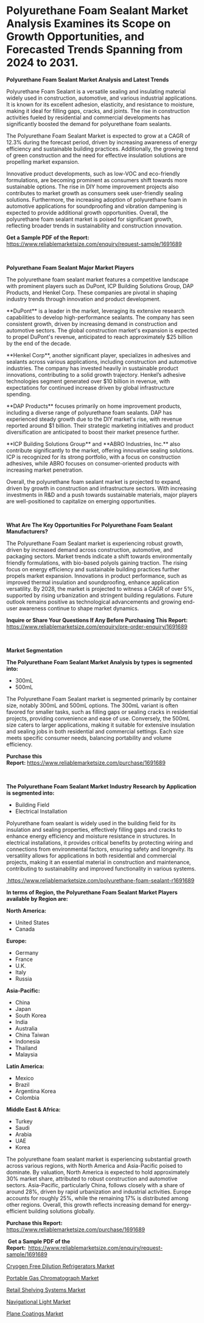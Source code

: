 <p><h1>Polyurethane Foam Sealant Market Analysis Examines its Scope on Growth Opportunities, and Forecasted Trends Spanning from 2024 to 2031.</h1></p><p><strong>Polyurethane Foam Sealant Market Analysis and Latest Trends</strong></p>
<p><p>Polyurethane Foam Sealant is a versatile sealing and insulating material widely used in construction, automotive, and various industrial applications. It is known for its excellent adhesion, elasticity, and resistance to moisture, making it ideal for filling gaps, cracks, and joints. The rise in construction activities fueled by residential and commercial developments has significantly boosted the demand for polyurethane foam sealants. </p><p>The Polyurethane Foam Sealant Market is expected to grow at a CAGR of 12.3% during the forecast period, driven by increasing awareness of energy efficiency and sustainable building practices. Additionally, the growing trend of green construction and the need for effective insulation solutions are propelling market expansion. </p><p>Innovative product developments, such as low-VOC and eco-friendly formulations, are becoming prominent as consumers shift towards more sustainable options. The rise in DIY home improvement projects also contributes to market growth as consumers seek user-friendly sealing solutions. Furthermore, the increasing adoption of polyurethane foam in automotive applications for soundproofing and vibration dampening is expected to provide additional growth opportunities. Overall, the polyurethane foam sealant market is poised for significant growth, reflecting broader trends in sustainability and construction innovation.</p></p>
<p><strong>Get a Sample PDF of the Report:&nbsp;</strong> <a href="https://www.reliablemarketsize.com/enquiry/request-sample/1691689?utm_campaign=1349&utm_medium=2&utm_source=Github&utm_content=ia&utm_term=19102024&utm_id=polyurethane-foam-sealant">https://www.reliablemarketsize.com/enquiry/request-sample/1691689</a></p>
<p>&nbsp;</p>
<p><strong>Polyurethane Foam Sealant Major Market Players</strong></p>
<p><p>The polyurethane foam sealant market features a competitive landscape with prominent players such as DuPont, ICP Building Solutions Group, DAP Products, and Henkel Corp. These companies are pivotal in shaping industry trends through innovation and product development. </p><p>**DuPont** is a leader in the market, leveraging its extensive research capabilities to develop high-performance sealants. The company has seen consistent growth, driven by increasing demand in construction and automotive sectors. The global construction market's expansion is expected to propel DuPont's revenue, anticipated to reach approximately $25 billion by the end of the decade.</p><p>**Henkel Corp**, another significant player, specializes in adhesives and sealants across various applications, including construction and automotive industries. The company has invested heavily in sustainable product innovations, contributing to a solid growth trajectory. Henkel’s adhesive technologies segment generated over $10 billion in revenue, with expectations for continued increase driven by global infrastructure spending.</p><p>**DAP Products** focuses primarily on home improvement products, including a diverse range of polyurethane foam sealants. DAP has experienced steady growth due to the DIY market's rise, with revenue reported around $1 billion. Their strategic marketing initiatives and product diversification are anticipated to boost their market presence further.</p><p>**ICP Building Solutions Group** and **ABRO Industries, Inc.** also contribute significantly to the market, offering innovative sealing solutions. ICP is recognized for its strong portfolio, with a focus on construction adhesives, while ABRO focuses on consumer-oriented products with increasing market penetration.</p><p>Overall, the polyurethane foam sealant market is projected to expand, driven by growth in construction and infrastructure sectors. With increasing investments in R&D and a push towards sustainable materials, major players are well-positioned to capitalize on emerging opportunities.</p></p>
<p>&nbsp;</p>
<p><strong>What Are The Key Opportunities For Polyurethane Foam Sealant Manufacturers?</strong></p>
<p><p>The Polyurethane Foam Sealant market is experiencing robust growth, driven by increased demand across construction, automotive, and packaging sectors. Market trends indicate a shift towards environmentally friendly formulations, with bio-based polyols gaining traction. The rising focus on energy efficiency and sustainable building practices further propels market expansion. Innovations in product performance, such as improved thermal insulation and soundproofing, enhance application versatility. By 2028, the market is projected to witness a CAGR of over 5%, supported by rising urbanization and stringent building regulations. Future outlook remains positive as technological advancements and growing end-user awareness continue to shape market dynamics.</p></p>
<p><strong>Inquire or Share Your Questions If Any Before Purchasing This Report:</strong> <a href="https://www.reliablemarketsize.com/enquiry/pre-order-enquiry/1691689?utm_campaign=1349&utm_medium=2&utm_source=Github&utm_content=ia&utm_term=19102024&utm_id=polyurethane-foam-sealant">https://www.reliablemarketsize.com/enquiry/pre-order-enquiry/1691689</a></p>
<p>&nbsp;</p>
<p><strong>Market Segmentation</strong></p>
<p><strong>The Polyurethane Foam Sealant Market Analysis by types is segmented into:</strong></p>
<p><ul><li>300mL</li><li>500mL</li></ul></p>
<p><p>The Polyurethane Foam Sealant market is segmented primarily by container size, notably 300mL and 500mL options. The 300mL variant is often favored for smaller tasks, such as filling gaps or sealing cracks in residential projects, providing convenience and ease of use. Conversely, the 500mL size caters to larger applications, making it suitable for extensive insulation and sealing jobs in both residential and commercial settings. Each size meets specific consumer needs, balancing portability and volume efficiency.</p></p>
<p><strong>Purchase this Report:&nbsp;</strong><a href="https://www.reliablemarketsize.com/purchase/1691689?utm_campaign=1349&utm_medium=2&utm_source=Github&utm_content=ia&utm_term=19102024&utm_id=polyurethane-foam-sealant">https://www.reliablemarketsize.com/purchase/1691689</a></p>
<p>&nbsp;</p>
<p><strong>The Polyurethane Foam Sealant Market Industry Research by Application is segmented into:</strong></p>
<p><ul><li>Building Field</li><li>Electrical Installation</li></ul></p>
<p><p>Polyurethane foam sealant is widely used in the building field for its insulation and sealing properties, effectively filling gaps and cracks to enhance energy efficiency and moisture resistance in structures. In electrical installations, it provides critical benefits by protecting wiring and connections from environmental factors, ensuring safety and longevity. Its versatility allows for applications in both residential and commercial projects, making it an essential material in construction and maintenance, contributing to sustainability and improved functionality in various systems.</p></p>
<p><a href="https://www.reliablemarketsize.com/polyurethane-foam-sealant-r1691689?utm_campaign=1349&utm_medium=2&utm_source=Github&utm_content=ia&utm_term=19102024&utm_id=polyurethane-foam-sealant">&nbsp;https://www.reliablemarketsize.com/polyurethane-foam-sealant-r1691689</a></p>
<p><strong>In terms of Region, the Polyurethane Foam Sealant Market Players available by Region are:</strong></p>
<p>
    <p> <strong> North America: </strong>
        <ul>
            <li>United States</li>
            <li>Canada</li>
        </ul>
        </p> 
    <p> <strong> Europe: </strong>
        <ul>
            <li>Germany</li>
            <li>France</li>
            <li>U.K.</li>
            <li>Italy</li>
            <li>Russia</li>
        </ul>
        </p> 
    <p> <strong> Asia-Pacific: </strong>
        <ul>
            <li>China</li>
            <li>Japan</li>
            <li>South Korea</li>
            <li>India</li>
            <li>Australia</li>
            <li>China Taiwan</li>
            <li>Indonesia</li>
            <li>Thailand</li>
            <li>Malaysia</li>
        </ul>
        </p> 
    <p> <strong> Latin America: </strong>
        <ul>
            <li>Mexico</li>
            <li>Brazil</li>
            <li>Argentina Korea</li>
            <li>Colombia</li>
        </ul>
        </p> 
    <p> <strong> Middle East & Africa: </strong>
        <ul>
            <li>Turkey</li>
            <li>Saudi</li>
            <li>Arabia</li>
            <li>UAE</li>
            <li>Korea</li>
        </ul>
    </p>
    </p>
<p><p>The polyurethane foam sealant market is experiencing substantial growth across various regions, with North America and Asia-Pacific poised to dominate. By valuation, North America is expected to hold approximately 30% market share, attributed to robust construction and automotive sectors. Asia-Pacific, particularly China, follows closely with a share of around 28%, driven by rapid urbanization and industrial activities. Europe accounts for roughly 25%, while the remaining 17% is distributed among other regions. Overall, this growth reflects increasing demand for energy-efficient building solutions globally.</p></p>
<p><strong>Purchase this Report: </strong><a href="https://www.reliablemarketsize.com/purchase/1691689?utm_campaign=1349&utm_medium=2&utm_source=Github&utm_content=ia&utm_term=19102024&utm_id=polyurethane-foam-sealant">https://www.reliablemarketsize.com/purchase/1691689</a></p>
<p>&nbsp;<strong>Get a Sample PDF of the Report:&nbsp;&nbsp;</strong><a href="https://www.reliablemarketsize.com/enquiry/request-sample/1691689?utm_campaign=1349&utm_medium=2&utm_source=Github&utm_content=ia&utm_term=19102024&utm_id=polyurethane-foam-sealant">https://www.reliablemarketsize.com/enquiry/request-sample/1691689</a></p>
<p><strong></strong></p>
<p><p><a href="https://www.linkedin.com/pulse/global-cryogen-free-dilution-refrigerators-market-opportunities-sedtf?utm_campaign=1349&utm_medium=2&utm_source=Github&utm_content=ia&utm_term=19102024&utm_id=polyurethane-foam-sealant">Cryogen Free Dilution Refrigerators Market</a></p><p><a href="https://issuu.com/reportprime-2/docs/portable-gas-chromatograph-market-s_c5a681e091d892?utm_campaign=1349&utm_medium=2&utm_source=Github&utm_content=ia&utm_term=19102024&utm_id=polyurethane-foam-sealant">Portable Gas Chromatograph Market</a></p><p><a href="https://www.linkedin.com/pulse/retail-shelving-systems-market-growth-outlook-from-2024-2031-yfulf?utm_campaign=1349&utm_medium=2&utm_source=Github&utm_content=ia&utm_term=19102024&utm_id=polyurethane-foam-sealant">Retail Shelving Systems Market</a></p><p><a href="https://issuu.com/reportprime-2/docs/navigational-light-market-size-2030_3e7c646ad9f320?utm_campaign=1349&utm_medium=2&utm_source=Github&utm_content=ia&utm_term=19102024&utm_id=polyurethane-foam-sealant">Navigational Light Market</a></p><p><a href="https://github.com/ashepherd82/Market-Research-Report-List-6/blob/main/plane-coatings-market.md?utm_campaign=1349&utm_medium=2&utm_source=Github&utm_content=ia&utm_term=19102024&utm_id=polyurethane-foam-sealant">Plane Coatings Market</a></p></p>